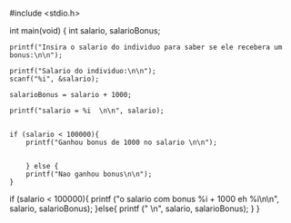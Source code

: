 #include <stdio.h>
		
int main(void)
{
	int salario, salarioBonus;
	
	printf("Insira o salario do individuo para saber se ele recebera um bonus:\n\n");
	
	printf("Salario do individuo:\n\n");
	scanf("%i", &salario);
	
	salarioBonus = salario + 1000;
	
	printf("salario = %i  \n\n", salario);
	
	
	if (salario < 100000){
		printf("Ganhou bonus de 1000 no salario \n\n");
	
		
		} else {
		printf("Nao ganhou bonus\n\n");
	}

	
if (salario < 100000){
		printf ("o salario com bonus %i + 1000 eh %i\n\n", salario, salarioBonus);
	}else{
		printf (" \n", salario, salarioBonus);
	}
 }
